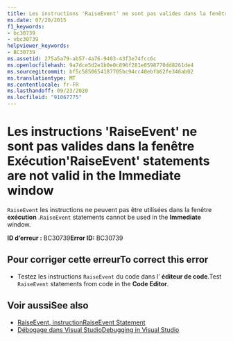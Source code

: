 ```yaml
---
title: Les instructions 'RaiseEvent' ne sont pas valides dans la fenêtre Exécution
ms.date: 07/20/2015
f1_keywords:
- bc30739
- vbc30739
helpviewer_keywords:
- BC30739
ms.assetid: 275a5a79-ab57-4a76-9403-43f3e74fcc6c
ms.openlocfilehash: 9a7dce5d2e1b0e0c896f281e0598770dd8261de4
ms.sourcegitcommit: bf5c5850654187705bc94cc40ebfb62fe346ab02
ms.translationtype: MT
ms.contentlocale: fr-FR
ms.lasthandoff: 09/23/2020
ms.locfileid: "91067775"
---
```

# <a name="raiseevent-statements-are-not-valid-in-the-immediate-window"></a><span data-ttu-id="28b8b-102">Les instructions 'RaiseEvent' ne sont pas valides dans la fenêtre Exécution</span><span class="sxs-lookup"><span data-stu-id="28b8b-102">'RaiseEvent' statements are not valid in the Immediate window</span></span>

<span data-ttu-id="28b8b-103">`RaiseEvent` les instructions ne peuvent pas être utilisées dans la fenêtre **exécution** .</span><span class="sxs-lookup"><span data-stu-id="28b8b-103">`RaiseEvent` statements cannot be used in the **Immediate** window.</span></span>  
  
 <span data-ttu-id="28b8b-104">**ID d’erreur :** BC30739</span><span class="sxs-lookup"><span data-stu-id="28b8b-104">**Error ID:** BC30739</span></span>  
  
## <a name="to-correct-this-error"></a><span data-ttu-id="28b8b-105">Pour corriger cette erreur</span><span class="sxs-lookup"><span data-stu-id="28b8b-105">To correct this error</span></span>  
  
- <span data-ttu-id="28b8b-106">Testez les instructions `RaiseEvent` du code dans l’ **éditeur de code**.</span><span class="sxs-lookup"><span data-stu-id="28b8b-106">Test `RaiseEvent` statements from code in the **Code Editor**.</span></span>  
  
## <a name="see-also"></a><span data-ttu-id="28b8b-107">Voir aussi</span><span class="sxs-lookup"><span data-stu-id="28b8b-107">See also</span></span>

- [<span data-ttu-id="28b8b-108">RaiseEvent, instruction</span><span class="sxs-lookup"><span data-stu-id="28b8b-108">RaiseEvent Statement</span></span>](../language-reference/statements/raiseevent-statement.md)
- [<span data-ttu-id="28b8b-109">Débogage dans Visual Studio</span><span class="sxs-lookup"><span data-stu-id="28b8b-109">Debugging in Visual Studio</span></span>](/visualstudio/debugger/debugger-feature-tour)
